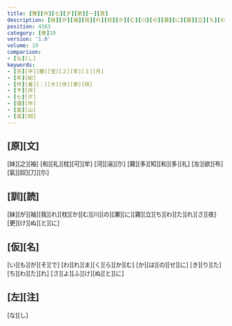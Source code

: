 ```yaml
---
title: [豫][作][七][夕][歌][一][首]
description: [妹][が][袖][我][れ][枕][か][む][川][の][瀬][に][霧][立][ち][わ][た][れ][さ][夜][更][け][ぬ][と][に]
position: 4163
category: [巻]19
version: '1.0'
volume: 19
comparison:
- [な][し]
keywords:
- [天][平][勝][宝][２][年][３][月]
- [年][紀]
- [作][者][：][大][伴][家][持]
- [予][作]
- [七][夕]
- [儲][作]
- [富][山]
- [高][岡]
---
```


## [原][文]

[妹][之][袖] [和][礼][枕][可][牟] [河][湍][尓] [霧][多][知][和][多][礼] [左][欲][布][氣][奴][刀][尓]

## [訓][読]

[妹][が][袖][我][れ][枕][か][む][川][の][瀬][に][霧][立][ち][わ][た][れ][さ][夜][更][け][ぬ][と][に]

## [仮][名]

[い][も][が][そ][で] [わ][れ][ま][く][ら][か][む] [か][は][の][せ][に] [き][り][た][ち][わ][た][れ] [さ][よ][ふ][け][ぬ][と][に]

## [左][注]

[な][し]
